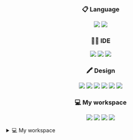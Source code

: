 
<h3 align="center">
<a>📋 Language</a>
</h3>

<p align="center">
  <img src="https://img.shields.io/badge/JavaScript-323330?style=for-the-badge&logo=javascript&logoColor=F7DF1E"/>
  <img src="https://img.shields.io/badge/TypeScript-007ACC?style=for-the-badge&logo=typescript&logoColor=white"/>
</p>


<h3 align="center">
<a>👩‍💻 IDE</a>
</h3>
<p align="center">
  <img src="https://img.shields.io/badge/Notepad++-90E59A.svg?style=for-the-badge&logo=notepad%2B%2B&logoColor=black"/>
  <img src="https://img.shields.io/badge/sublime_text-%23575757.svg?&style=for-the-badge&logo=sublime-text&logoColor=important"/>
  <img src="https://img.shields.io/badge/Visual_Studio_Code-0078D4?style=for-the-badge&logo=visual%20studio%20code&logoColor=white"/>

<h3 align="center">
<a>🖍 Design</a>
</h3>
<p align="center">
  <img src="https://img.shields.io/badge/Adobe%20after%20affects-CF96FD?style=for-the-badge&logo=Adobe%20after%20effects&logoColor=393665"/>
  <img src="https://img.shields.io/badge/Adobe%20Photoshop-31A8FF?style=for-the-badge&logo=Adobe%20Photoshop&logoColor=black"/>
  <img src="https://img.shields.io/badge/Adobe%20Premiere%20Pro-9999FF?style=for-the-badge&logo=Adobe%20Premiere%20Pro&logoColor=white"/>
  <img src="https://img.shields.io/badge/Adobe%20XD-470137?style=for-the-badge&logo=Adobe%20XD&logoColor=#FF61F6"/>
  <img src="https://img.shields.io/badge/Canva-%2300C4CC.svg?&style=for-the-badge&logo=Canva&logoColor=white"/>
  <img src="https://img.shields.io/badge/Figma-F24E1E?style=for-the-badge&logo=figma&logoColor=white"/>

<h3 align="center">
<a>💻 My workspace</a>
</h3>
<p align="center">
  <img src="https://img.shields.io/badge/Windows_11-0078d4?style=for-the-badge&logo=windows-11&logoColor=white"/>
  <img src="https://img.shields.io/badge/intel-core%20i9%209900K-%230071C5.svg?&style=for-the-badge&logo=intel&logoColor=white"/>
  <img src="https://img.shields.io/badge/RAM-64GB-%230071C5.svg?&style=for-the-badge&logoColor=white"/>
  <img src="https://img.shields.io/badge/NVIDIA-RTX 2080Ti-76B900?style=for-the-badge&logo=nvidia&logoColor=white"/>

<details>
<summary>
💻 My workspace
</summary>
<h2 align="center">
<a>🎮 Games</a>
</h2>
<p align="center">
  <img src="https://img.shields.io/badge/Steam-Richard%20La%20Ruina-000000?style=for-the-badge&logo=steam&logoColor=white"/>
    <img src="https://img.shields.io/badge/Riot_Games-ZdradaKali%20(EUW)-D32936?style=for-the-badge&logo=riot-games&logoColor=white"/>
  <img src="https://img.shields.io/badge/Battle.net-H4tsuneM1ku-000?style=for-the-badge&logo=battle.net&logoColor=148EFF"/>
  <img src="https://img.shields.io/badge/Epic%20Games-ZdradaKali-313131?style=for-the-badge&logo=Epic%20Games&logoColor=white"/>
  <img src="https://img.shields.io/badge/Origin-ZdradaKali-e95721?style=for-the-badge&logo=origin&logoColor=white"/>
  <img src="https://img.shields.io/badge/Nintendo_Switch-SW%208535%205305%200515-E60012?style=for-the-badge&logo=nintendo-switch&logoColor=white"/>
  <img src="https://img.shields.io/badge/PlayStation-Zdradamus-003791?style=for-the-badge&logo=playstation&logoColor=white"/>
  <img src="https://img.shields.io/badge/Xbox-ZdradaKali-107C10?style=for-the-badge&logo=xbox&logoColor=white"/>
</details>






<!--
**H4tsuneM1ku/H4tsuneM1ku** is a ✨ _special_ ✨ repository because its `README.md` (this file) appears on your GitHub profile.

Here are some ideas to get you started:

- 🔭 I’m currently working on ...
- 🌱 I’m currently learning ...
- 👯 I’m looking to collaborate on ...
- 🤔 I’m looking for help with ...
- 💬 Ask me about ...
- 📫 How to reach me: ...
- 😄 Pronouns: ...
- ⚡ Fun fact: ...
-->

<!-- <p align="center">
<a href="https://www.linkedin.com/in/alexandresanlim/" rel="nofollow">
  <img src="https://camo.githubusercontent.com/a493f6833f99fb3c85788d6d9305e6b7a42b838e5ee5d138fd9a8214a7e77472/68747470733a2f2f696d672e736869656c64732e696f2f62616467652f6c696e6b6564696e2d2532333030373742352e7376673f267374796c653d666f722d7468652d6261646765266c6f676f3d6c696e6b6564696e266c6f676f436f6c6f723d7768697465" data-canonical-src="https://img.shields.io/badge/linkedin-%230077B5.svg?&amp;style=for-the-badge&amp;logo=linkedin&amp;logoColor=white" style="max-width: 100%;"></a>
</p> -->